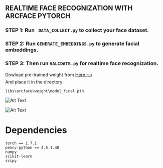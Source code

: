 ## REALTIME FACE RECOGNIZATION WITH ARCFACE PYTORCH


### STEP 1: Run ``` DATA_COLLECT.py``` to collect your face dataset. <br>
### STEP 2: Run ``` GENERATE_EMBEDDINGS.py ``` to generate facial embeddings. <br>
### STEP 3: Then run ``` VALIDATE.py ``` for realtime face recognization. <br>



 Dowload pre-trained weight from [Here.👈](https://drive.google.com/file/d/1Fa5WrlJm7CWZQl2j7Xpi0RzU1Sih7g1g/view?usp=sharing) <br>
 And place it in the directory: 
 ```
 libs\arcface\weight\model_final.pth
 ```



![Alt Text](Media/chunea.gif) <br>

![Alt Text](Media/em.gif) <br>






# Dependencies

```
torch == 1.7.1
pencv-python == 4.5.1.48
numpy
scikit-learn
scipy
```